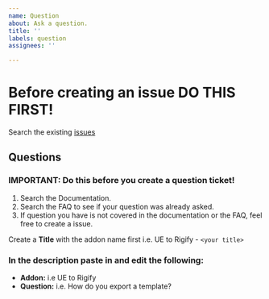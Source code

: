 ```yaml
---
name: Question
about: Ask a question.
title: ''
labels: question
assignees: ''

---
```


# Before creating an issue DO THIS FIRST!
Search the existing [issues](https://github.com/EpicGamesExt/BlenderTools/issues?q=)

## Questions
### IMPORTANT: Do this before you create a question ticket!
  1. Search the Documentation.
  1. Search the FAQ to see if your question was already asked.
  1. If question you have is not covered in the documentation or the FAQ, feel free to create a issue.

Create a **Title** with the addon name first i.e. UE to Rigify - ```<your title>```

### In the description paste in and edit the following:
* **Addon:** i.e UE to Rigify
* **Question:** i.e. How do you export a template?
